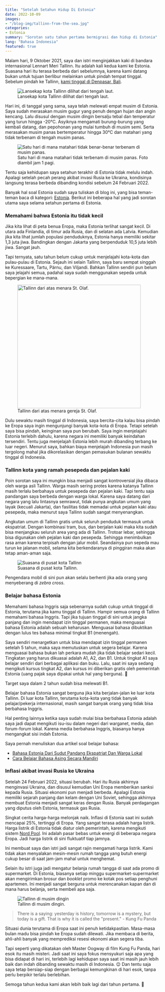 ```yaml
---
title: "Setelah Setahun Hidup Di Estonia"
date: 2022-10-09
images:
- "/blog-img/tallinn-from-the-sea.jpg"
categories:
- Estonia
summary: "Sorotan satu tahun pertama bermigrasi dan hidup di Estonia"
lang: "Bahasa Indonesia"
featured: true
---
```


Malam hari, 9 Oktober 2021, saya dan istri menginjakkan kaki di bandara internasional Lennart Meri Tallinn. Itu adalah kali kedua kami ke Estonia. Suasana hari itu terasa berbeda dari sebelumnya, karena kami datang bukan untuk tujuan berlibur melainkan untuk pindah tempat tinggal. Sebelum pindah ke Tallinn, <a href="https://www.asepbagja.com/id/pribadi/bye-bali-sampai-jumpa-lagi" target="_blank">kami tinggal di Denpasar, Bali</a>.

<div class="text-center">
<figure class="figure">
<img src="https://www.asepbagja.com/blog-img/tallinn-from-the-sea.jpg" class="figure-img img-fluid" alt="Lansekap kota Tallinn dilihat dari tengah laut." />
<figcaption class="figure-caption text-center">Lansekap kota Tallinn dilihat dari tengah laut.</figcaption>
</figure>
</div>

Hari ini, di tanggal yang sama, saya telah melewati empat musim di Estonia. Saya sudah merasakan musim gugur yang penuh dengan hujan dan angin kencang. Lalu disusul dengan musim dingin bersalju tebal dan temperatur yang turun hingga -20°C. Asyiknya mengamati burung-burung yang kembali datang, dan pepohonan yang mulai tumbuh di musim semi. Serta merasakan musim panas bertemperatur hingga 30°C dan matahari yang tidak terbenam di tengah musim panas.

<div class="text-center">
<figure class="figure">
<img src="https://www.asepbagja.com/blog-img/midsummer-night.jpg" class="figure-img img-fluid" alt="Satu hari di mana matahari tidak benar-benar terbenam di musim panas." />
<figcaption class="figure-caption text-center">Satu hari di mana matahari tidak terbenam di musim panas. Foto diambil jam 1 pagi.</figcaption>
</figure>
</div>

Tentu saja kehidupan saya setahun terakhir di Estonia tidak melulu indah. Apalagi setelah pecah perang akibat invasi Rusia ke Ukraina, kondisinya langsung terasa berbeda dibanding kondisi sebelum 24 Februari 2022.

Banyak hal soal Estonia sudah saya tuliskan di blog ini, yang bisa teman-teman baca di kategori: <a href="https://www.asepbagja.com/id/estonia" target="_blank">Estonia</a>. Berikut ini beberapa hal yang jadi sorotan utama saya selama setahun pertama di Estonia.

### Memahami bahwa Estonia itu tidak kecil

Jika kita lihat di peta benua Eropa, maka Estonia terlihat sangat kecil. Di utara ada Finlandia, di timur ada Rusia, dan di selatan ada Latvia. Kemudian jika kita lihat jumlah populasi penduduknya, Estonia hanya memiliki sekitar 1,3 juta jiwa. Bandingkan dengan Jakarta yang berpenduduk 10,5 juta lebih jiwa. Sangat jauh.

Tapi ternyata, satu tahun belum cukup untuk menjelajahi kota-kota dan pulau-pulau di Estonia. Sejauh ini selain Tallinn, saya baru sempat singgah ke Kuressaare, Tartu, Pärnu, dan Viljandi. Bahkan Tallinn sendiri pun belum saya jelajahi semua, padahal saya sudah menggunakan sepeda untuk bepergian ke mana-mana.

<div class="text-center">
<figure class="figure">
<img src="https://www.asepbagja.com/blog-img/tallinn-from-the-top.jpg" class="figure-img img-fluid" alt="Tallinn dari atas menara St. Olaf." style="width: 400px" />
<figcaption class="figure-caption text-center">Tallinn dari atas menara gereja St. Olaf.</figcaption>
</figure>
</div>

Dulu sewaktu masih tinggal di Indonesia, saya bercita-cita kalau bisa pindah ke Eropa saya ingin mengunjungi banyak kota-kota di Eropa. Tetapi setelah saya bisa pindah, keinginan saya pun berubah. Saya ingin menjelajahi Estonia terlebih dahulu, karena negara ini memiliki banyak keindahan tersendiri. Tentu juga menjelajah Estonia lebih murah dibanding terbang ke luar negeri. Menurut saya, bahkan biaya menjelajah Indonesia pun masih tergolong mahal jika dikorelasikan dengan pemasukan bulanan sewaktu tinggal di Indonesia.

### Tallinn kota yang ramah pesepeda dan pejalan kaki

Poin sorotan saya ini mungkin bisa menjadi sangat kontroversial jika dibaca oleh warga asli Tallinn. Warga masih sering protes karena katanya Tallinn masih terlalu berbahaya untuk pesepeda dan pejalan kaki. Tapi tentu saja pandangan saya berbeda dengan warga lokal. Karena saya datang dari negara yang lalu lintasnya semrawut, tidak punya angkutan umum yang layak (kecuali Jakarta), dan fasilitas tidak memadai untuk pejalan kaki atau pesepeda, maka menurut saya Tallinn sudah sangat menyenangkan.

Angkutan umum di Tallinn gratis untuk seluruh penduduk termasuk untuk ekspatriat. Dengan kombinasi tram, bus, dan berjalan kaki maka kita sudah bisa menjangkau seluruh area yang ada di Tallinn. Trotoar lebar, sehingga bisa digunakan oleh pejalan kaki dan pesepeda. Sehingga menimbulkan rasa aman karena terpisah dengan jalur mobil. Seandainya pun sepeda mau turun ke jalanan mobil, selama kita berkendaranya di pinggiran maka akan tetap aman-aman saja.

<div class="text-center">
<figure class="figure">
<img src="https://www.asepbagja.com/blog-img/tallinn-city-center.jpg" class="figure-img img-fluid" alt="Suasana di pusat kota Tallinn" />
<figcaption class="figure-caption text-center">Suasana di pusat kota Tallinn.</figcaption>
</figure>
</div>

Pengendara mobil di sini pun akan selalu berhenti jika ada orang yang menyeberang di *zebra cross*.

### Belajar bahasa Estonia

Memahami bahasa Inggris saja sebenarnya sudah cukup untuk tinggal di Estonia, terutama jika kamu tinggal di Tallinn. Hampir semua orang di Tallinn memahami bahasa Inggris. Tapi jika tujuan tinggal di sini untuk jangka panjang dan ingin mendapat izin tinggal permanen, maka menguasai bahasa Estonia adalah sebuah keharusan. Menguasai bahasa dibuktikan dengan lulus tes bahasa minimal tingkat B1 (menengah).

Saya sendiri menargetkan untuk bisa mendapat izin tinggal permanen setelah 5 tahun, maka saya memutuskan untuk segera belajar. Karena menguasai bahasa bukan lah perkara mudah jika tidak belajar sedari kecil. Tingkatan yang harus dikuasai adalah A1, A2, dan B1. Untuk tingkat A1 saya belajar sendiri dari berbagai aplikasi dan buku. Lalu, saat ini saya sedang mengikuti kursus tingkat A2, dan kursus ini diberikan gratis oleh pemerintah Estonia (uang pajak saya dipakai untuk hal yang berguna). 🥹

Target saya dalam 2 tahun sudah bisa melewati B1.

Belajar bahasa Estonia sangat berguna jika kita berjalan-jalan ke luar kota Tallinn. Di luar kota Tallinn, terutama kota-kota yang tidak banyak pelajar/pekerja internasional, masih sangat banyak orang yang tidak bisa berbahasa Inggris.

Hal penting lainnya ketika saya sudah mulai bisa berbahasa Estonia adalah saya jadi dapat mengikuti isu-isu dalam negeri dari warganet, media, dan forum-forum lokal. Karena media berbahasa Inggris, biasanya hanya mengangkat sisi indah Estonia.

Saya pernah menuliskan dua artikel soal belajar bahasa:
- <a href="https://www.asepbagja.com/id/estonia/bahasa-estonia-ekspat-lokal" target="_blank">Bahasa Estonia Dari Sudut Pandang Ekspatriat Dan Warga Lokal</a>
- <a href="https://www.asepbagja.com/id/pribadi/cara-belajar-bahasa-asing" target="_blank">Cara Belajar Bahasa Asing Secara Mandiri</a>

### Inflasi akibat invasi Rusia ke Ukraina

Setelah 24 Februari 2022, situasi berubah. Hari itu Rusia akhirnya menginvasi Ukraina, dan disusul kemudian Uni Eropa memberikan sanksi kepada Rusia. Situasi ekonomi pun menjadi berbeda. Apalagi Estonia memiliki sejarah panjang dan kelam dengan Uni Soviet, sehingga akhirnya membuat Estonia menjadi sangat keras dengan Rusia. Banyak perdagangan yang diputus oleh Estonia, termasuk gas Rusia.

Singkat cerita harga-harga melonjak naik. Inflasi di Estonia saat ini sudah mencapai 25%, tertinggi di Eropa. Yang sangat terasa adalah harga listrik. Harga listrik di Estonia tidak diatur oleh pemerintah, karena mengikuti sistem <a href="https://en.wikipedia.org/wiki/Nord_Pool" target="_blank">Nord Pool</a>. Ini adalah pasar bebas untuk energi di beberapa negara Eropa. Jadi harga listrik di sini fluktuatif tiap jamnya.

Ini membuat saya dan istri jadi sangat rajin mengamati harga listrik. Kami tidak akan menyalakan mesin-mesin rumah tangga yang butuh energi cukup besar di saat jam-jam mahal untuk menghemat.

Selain itu istri juga jadi mengatur belanja rumah tangga di saat ada promo di supermarket. Di Estonia, biasanya setiap minggu supermarket-supermarket akan mengirimkan brosur dan *booklet* promo ke kotak pos setiap penghuni apartemen. Ini menjadi sangat berguna untuk merencanakan kapan dan di mana harus belanja, serta membeli apa saja.

<div class="text-center">
<figure class="figure">
<img src="https://www.asepbagja.com/blog-img/tallinn-in-winter.jpg" class="figure-img img-fluid" alt="Tallinn di musim dingin" />
<figcaption class="figure-caption text-center">Tallinn di musim dingin.</figcaption>
</figure>
</div>

> There is a saying: yesterday is history, tomorrow is a mystery, but today is a gift. That is why it is called the "present." - Kung Fu Panda

Situasi dunia terutama di Eropa saat ini penuh ketidakpastian. Masa-masa bulan madu bisa pindah ke Eropa sudah dilewati. Jika membaca di berita, ahli-ahli banyak yang memprediksi resesi ekonomi akan segera tiba.

Tapi seperti yang dikatakan oleh Master Oogway di film Kung Fu Panda, hari esok itu masih misteri. Jadi saat ini saya fokus mensyukuri saja apa yang bisa didapat di hari ini, terlebih lagi kehidupan saya saat ini masih jauh lebih baik dan indah dibanding sewaktu masih di Indonesia. 😉 Dan tentu saja saya tetap bersiap-siap dengan berbagai kemungkinan di hari esok, tanpa perlu berpikir terlalu berlebihan.

Semoga tahun kedua kami akan lebih baik lagi dari tahun pertama. 🚀 
